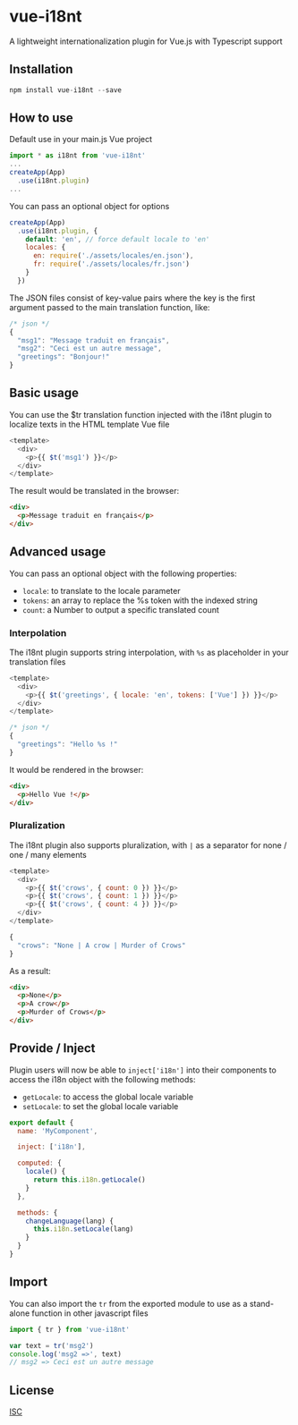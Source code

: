 # vue-i18nt

A lightweight internationalization plugin for Vue.js with Typescript support

## Installation

```javascript
npm install vue-i18nt --save
```

## How to use

Default use in your main.js Vue project

```typescript
import * as i18nt from 'vue-i18nt'
...
createApp(App)
  .use(i18nt.plugin)
...
```

You can pass an optional object for options

```javascript
createApp(App)
  .use(i18nt.plugin, {
    default: 'en', // force default locale to 'en'
    locales: {
      en: require('./assets/locales/en.json'),
      fr: require('./assets/locales/fr.json')
    }
  })
```

The JSON files consist of key-value pairs where the key is the first argument passed to the main translation function, like:

```javascript
/* json */
{
  "msg1": "Message traduit en français",
  "msg2": "Ceci est un autre message",
  "greetings": "Bonjour!"
}
```

## Basic usage

You can use the $tr translation function injected with the i18nt plugin to localize texts in the HTML template Vue file

```javascript
<template>
  <div>
    <p>{{ $t('msg1') }}</p>
  </div>
</template>
```

The result would be translated in the browser:

```html
<div>
  <p>Message traduit en français</p>
</div>
```

## Advanced usage

You can pass an optional object with the following properties:
- `locale`: to translate to the locale parameter
- `tokens`: an array to replace the %s token with the indexed string
- `count`: a Number to output a specific translated count

### Interpolation

The i18nt plugin supports string interpolation, with `%s` as placeholder in your translation files

```javascript
<template>
  <div>
    <p>{{ $t('greetings', { locale: 'en', tokens: ['Vue'] }) }}</p>
  </div>
</template>
```

```javascript
/* json */
{
  "greetings": "Hello %s !"
}
```

It would be rendered in the browser:

```html
<div>
  <p>Hello Vue !</p>
</div>
```

### Pluralization

The i18nt plugin also supports pluralization, with `|` as a separator for none / one / many elements

```javascript
<template>
  <div>
    <p>{{ $t('crows', { count: 0 }) }}</p>
    <p>{{ $t('crows', { count: 1 }) }}</p>
    <p>{{ $t('crows', { count: 4 }) }}</p>
  </div>
</template>
```

```javascript
{
  "crows": "None | A crow | Murder of Crows"
}
```

As a result:

```html
<div>
  <p>None</p>
  <p>A crow</p>
  <p>Murder of Crows</p>
</div>
```

## Provide / Inject

Plugin users will now be able to `inject['i18n']` into their components to access the i18n object with the following methods:
- `getLocale`: to access the global locale variable
- `setLocale`: to set the global locale variable

```javascript
export default {
  name: 'MyComponent',

  inject: ['i18n'],

  computed: {
    locale() {
      return this.i18n.getLocale()
    }
  },

  methods: {
    changeLanguage(lang) {
      this.i18n.setLocale(lang)
    }
  }
}
```

## Import

You can also import the `tr` from the exported module to use as a stand-alone function in other javascript files

```javascript
import { tr } from 'vue-i18nt'

var text = tr('msg2')
console.log('msg2 =>', text)
// msg2 => Ceci est un autre message
```

## License

[ISC](https://opensource.org/licenses/ISC)
